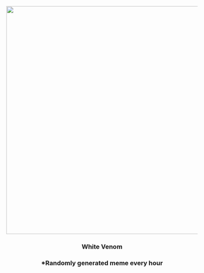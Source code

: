 <p align="center">
        <img src="https://i.redd.it/88te5y7ovvy81.gif" width="600" height="600">
        </p>
        <h3 align="center">White Venom</h3>
        <h3 align="center">*Randomly generated meme every hour</h3>
    